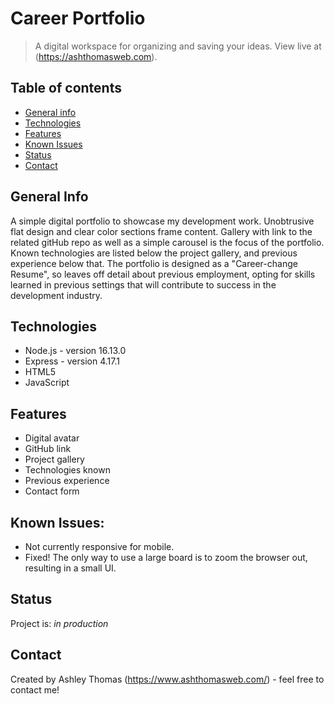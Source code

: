 # Career Portfolio
> A digital workspace for organizing and saving your ideas.
> View live at (https://ashthomasweb.com).

## Table of contents
* [General info](#general-info)
* [Technologies](#technologies)
* [Features](#features)
* [Known Issues](#known-issues)
* [Status](#status)
* [Contact](#contact)

## General Info
A simple digital portfolio to showcase my development work. Unobtrusive flat design and clear color sections frame content. Gallery with link to the related gitHub repo as well as a simple carousel is the focus of the portfolio. Known technologies are listed below the project gallery, and previous experience below that. The portfolio is designed as a "Career-change Resume", so leaves off detail about previous employment, opting for skills learned in previous settings that will contribute to success in the development industry.

## Technologies
* Node.js - version 16.13.0
* Express - version 4.17.1
* HTML5
* JavaScript

## Features
* Digital avatar
* GitHub link
* Project gallery
* Technologies known
* Previous experience
* Contact form

## Known Issues:
* Not currently responsive for mobile.
* Fixed! The only way to use a large board is to zoom the browser out, resulting in a small UI.

## Status
Project is: _in production_

## Contact
Created by Ashley Thomas (https://www.ashthomasweb.com/) - feel free to contact me!

<!-- END of document -->
